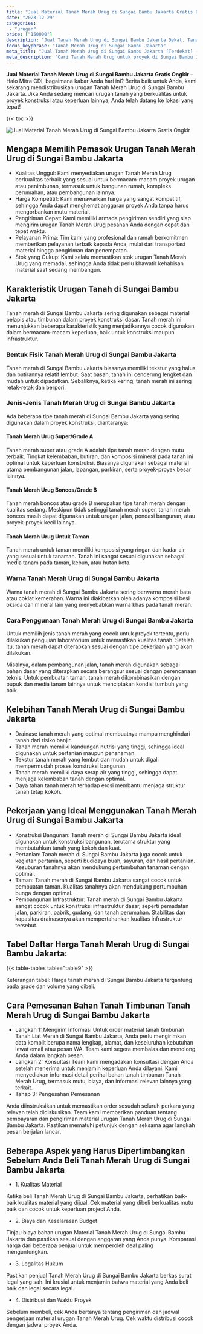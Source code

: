 ```yaml
---
title: "Jual Material Tanah Merah Urug di Sungai Bambu Jakarta Gratis Ongkir"
date: "2023-12-29"
categories:
 - "urugan"
price: ["150000"]
description: "Jual Tanah Merah Urug di Sungai Bambu Jakarta Dekat. Tanah Merah Urug ini sering digunakan dalam proyek konstruksi sebagai material timbunan yang unggul dan tepat guna. Hubungi kami untuk informasi lebih lanjut."
focus_keyphrase: "Tanah Merah Urug di Sungai Bambu Jakarta"
meta_title: "Jual Tanah Merah Urug di Sungai Bambu Jakarta [Terdekat] - CDI"
meta_description: "Cari Tanah Merah Urug untuk proyek di Sungai Bambu Jakarta? Kami memiliki Tanah Merah Urug berkualitas untuk penimbunan lahan. Segera dapatkan penawaran terbaik."
---
```


**Jual Material Tanah Merah Urug di Sungai Bambu Jakarta Gratis Ongkir** – Halo Mitra CDI, bagaimana kabar Anda hari ini? Berita baik untuk Anda, kami sekarang mendistribusikan urugan Tanah Merah Urug di Sungai Bambu Jakarta. Jika Anda sedang mencari urugan tanah yang berkualitas untuk proyek konstruksi atau keperluan lainnya, Anda telah datang ke lokasi yang tepat!

{{< toc >}}

![Jual Material Tanah Merah Urug di Sungai Bambu Jakarta Gratis Ongkir](/images/tanah/tanah-urug-11.jpg)

## Mengapa Memilih Pemasok Urugan Tanah Merah Urug di Sungai Bambu Jakarta

*   Kualitas Unggul: Kami menyediakan urugan Tanah Merah Urug berkualitas terbaik yang sesuai untuk bermacam-macam proyek urugan atau penimbunan, termasuk untuk bangunan rumah, kompleks perumahan, atau pembangunan lainnya.
*   Harga Kompetitif: Kami menawarkan harga yang sangat kompetitif, sehingga Anda dapat menghemat anggaran proyek Anda tanpa harus mengorbankan mutu material.
*   Pengiriman Cepat: Kami memiliki armada pengiriman sendiri yang siap mengirim urugan Tanah Merah Urug pesanan Anda dengan cepat dan tepat waktu.
*   Pelayanan Prima: Tim kami yang profesional dan ramah berkomitmen memberikan pelayanan terbaik kepada Anda, mulai dari transportasi material hingga pengiriman dan penempatan.
*   Stok yang Cukup: Kami selalu memastikan stok urugan Tanah Merah Urug yang memadai, sehingga Anda tidak perlu khawatir kehabisan material saat sedang membangun. 

## Karakteristik Urugan Tanah di Sungai Bambu Jakarta

Tanah merah di Sungai Bambu Jakarta sering digunakan sebagai material pelapis atau timbunan dalam proyek konstruksi dasar. Tanah merah ini menunjukkan beberapa karakteristik yang menjadikannya cocok digunakan dalam bermacam-macam keperluan, baik untuk konstruksi maupun infrastruktur.

### Bentuk Fisik Tanah Merah Urug di Sungai Bambu Jakarta

Tanah merah di Sungai Bambu Jakarta biasanya memiliki tekstur yang halus dan butirannya relatif lembut. Saat basah, tanah ini cenderung lengket dan mudah untuk dipadatkan. Sebaliknya, ketika kering, tanah merah ini sering retak-retak dan berpori.

### Jenis-Jenis Tanah Merah Urug di Sungai Bambu Jakarta

Ada beberapa tipe tanah merah di Sungai Bambu Jakarta yang sering digunakan dalam proyek konstruksi, diantaranya:

#### Tanah Merah Urug Super/Grade A

Tanah merah super atau grade A adalah tipe tanah merah dengan mutu terbaik. Tingkat kelembaban, butiran, dan komposisi mineral pada tanah ini optimal untuk keperluan konstruksi. Biasanya digunakan sebagai material utama pembangunan jalan, lapangan, parkiran, serta proyek-proyek besar lainnya.

#### Tanah Merah Urug Boncos/Grade B

Tanah merah boncos atau grade B merupakan tipe tanah merah dengan kualitas sedang. Meskipun tidak setinggi tanah merah super, tanah merah boncos masih dapat digunakan untuk urugan jalan, pondasi bangunan, atau proyek-proyek kecil lainnya.

#### Tanah Merah Urug Untuk Taman

Tanah merah untuk taman memiliki komposisi yang ringan dan kadar air yang sesuai untuk tanaman. Tanah ini sangat sesuai digunakan sebagai media tanam pada taman, kebun, atau hutan kota.

### Warna Tanah Merah Urug di Sungai Bambu Jakarta

Warna tanah merah di Sungai Bambu Jakarta sering berwarna merah bata atau coklat kemerahan. Warna ini diakibatkan oleh adanya komposisi besi oksida dan mineral lain yang menyebabkan warna khas pada tanah merah.

### Cara Penggunaan Tanah Merah Urug di Sungai Bambu Jakarta

Untuk memilih jenis tanah merah yang cocok untuk proyek tertentu, perlu dilakukan pengujian laboratorium untuk memastikan kualitas tanah. Setelah itu, tanah merah dapat diterapkan sesuai dengan tipe pekerjaan yang akan dilakukan.

Misalnya, dalam pembangunan jalan, tanah merah digunakan sebagai bahan dasar yang diterapkan secara berangsur sesuai dengan perencanaan teknis. Untuk pembuatan taman, tanah merah dikombinasikan dengan pupuk dan media tanam lainnya untuk menciptakan kondisi tumbuh yang baik.

## Kelebihan Tanah Merah Urug di Sungai Bambu Jakarta

*   Drainase tanah merah yang optimal membuatnya mampu menghindari tanah dari risiko banjir.
*   Tanah merah memiliki kandungan nutrisi yang tinggi, sehingga ideal digunakan untuk pertanian maupun penanaman.
*   Tekstur tanah merah yang lembut dan mudah untuk digali mempermudah proses konstruksi bangunan.
*   Tanah merah memiliki daya serap air yang tinggi, sehingga dapat menjaga kelembaban tanah dengan optimal.
*   Daya tahan tanah merah terhadap erosi membantu menjaga struktur tanah tetap kokoh.

## Pekerjaan yang Ideal Menggunakan Tanah Merah Urug di Sungai Bambu Jakarta

*   Konstruksi Bangunan: Tanah merah di Sungai Bambu Jakarta ideal digunakan untuk konstruksi bangunan, terutama struktur yang membutuhkan tanah yang kokoh dan kuat.
*   Pertanian: Tanah merah di Sungai Bambu Jakarta juga cocok untuk kegiatan pertanian, seperti budidaya buah, sayuran, dan hasil pertanian. Kesuburan tanahnya akan mendukung pertumbuhan tanaman dengan optimal.
*   Taman: Tanah merah di Sungai Bambu Jakarta sangat cocok untuk pembuatan taman. Kualitas tanahnya akan mendukung pertumbuhan bunga dengan optimal.
*   Pembangunan Infrastruktur: Tanah merah di Sungai Bambu Jakarta sangat cocok untuk konstruksi infrastruktur dasar, seperti pemadatan jalan, parkiran, pabrik, gudang, dan tanah perumahan. Stabilitas dan kapasitas drainasenya akan mempertahankan kualitas infrastruktur tersebut.

## Tabel Daftar Harga Tanah Merah Urug di Sungai Bambu Jakarta:

{{< table-tables table="table9" >}}

Keterangan tabel: Harga tanah merah di Sungai Bambu Jakarta tergantung pada grade dan volume yang dibeli.

## Cara Pemesanan Bahan Tanah Timbunan Tanah Merah Urug di Sungai Bambu Jakarta

*   Langkah 1: Mengirim Informasi
Untuk order material tanah timbunan Tanah Liat Merah di Sungai Bambu Jakarta, Anda perlu mengirimkan data komplit berupa nama lengkap, alamat, dan keseluruhan kebutuhan lewat email atau pesan WA. Team kami segera membalas dan menolong Anda dalam langkah pesan.
*   Langkah 2: Konsultasi
Team kami mengadakan konsultasi dengan Anda setelah menerima untuk menjamin keperluan Anda dilayani. Kami menyediakan informasi detail perihal bahan tanah timbunan Tanah Merah Urug, termasuk mutu, biaya, dan informasi relevan lainnya yang terkait.
*   Tahap 3: Pengesahan Pemesanan

Anda diinstruksikan untuk memastikan order sesudah seluruh perkara yang relevan telah didiskusikan. Team kami memberikan panduan tentang pembayaran dan pengiriman material urugan Tanah Merah Urug di Sungai Bambu Jakarta. Pastikan mematuhi petunjuk dengan seksama agar langkah pesan berjalan lancar.

## Beberapa Aspek yang Harus Dipertimbangkan Sebelum Anda Beli Tanah Merah Urug di Sungai Bambu Jakarta

*   1\. Kualitas Material

Ketika beli Tanah Merah Urug di Sungai Bambu Jakarta, perhatikan baik-baik kualitas material yang dijual. Cek material yang dibeli berkualitas mutu baik dan cocok untuk keperluan project Anda.
*   2\. Biaya dan Keselarasan Budget

Tinjau biaya bahan urugan Material Tanah Merah Urug di Sungai Bambu Jakarta dan pastikan sesuai dengan anggaran yang Anda punya. Komparasi harga dari beberapa penjual untuk memperoleh deal paling menguntungkan.
*   3\. Legalitas Hukum

Pastikan penjual Tanah Merah Urug di Sungai Bambu Jakarta berkas surat legal yang sah. Ini krusial untuk menjamin bahwa material yang Anda beli baik dan legal secara legal.
*   4\. Distribusi dan Waktu Proyek

Sebelum membeli, cek Anda bertanya tentang pengiriman dan jadwal pengerjaan material urugan Tanah Merah Urug. Cek waktu distribusi cocok dengan jadwal proyek Anda.